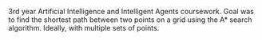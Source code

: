 3rd year Artificial Intelligence and Intelligent Agents coursework. Goal was to find the shortest path between two points on a grid using the A* search algorithm. Ideally, with multiple sets of points.
